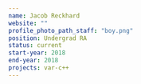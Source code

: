 ```yaml
---
name: Jacob Reckhard
website: ""
profile_photo_path_staff: "boy.png"
position: Undergrad RA
status: current
start-year: 2018
end-year: 2018
projects: var-c++
---
```

